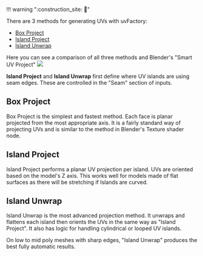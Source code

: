 !!! warning ":construction_site: :construction:"

There are 3 methods for generating UVs with uvFactory:

- [Box Project](#box-project)
- [Island Project](#island-project)
- [Island Unwrap](#island-unwrap)

Here you can see a comparison of all three methods and Blender's "Smart UV Project"
![](assets/methods_compare.gif)

**Island Project** and **Island Unwrap** first define where UV islands are using seam edges. These are controlled in the "Seam" section of inputs.

## Box Project
Box Project is the simplest and fastest method. Each face is planar projected from the most appropriate axis. It is a fairly standard way of projecting UVs and is similar to the method in Blender's Texture shader node.

## Island Project
Island Project performs a planar UV projection per island. UVs are oriented based on the model's Z axis. This works well for models made of flat surfaces as there will be stretching if Islands are curved.

## Island Unwrap
Island Unwrap is the most advanced projection method. It unwraps and flattens each island then orients the UVs in the same way as "Island Project". It also has logic for handling cylindrical or looped UV islands.

On low to mid poly meshes with sharp edges, "Island Unwrap" produces the best fully automatic results.